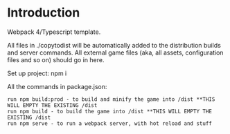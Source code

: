 # Introduction 

Webpack 4/Typescript template.

All files in ./copytodist will be automatically added to the distribution builds and server commands. All external game files (aka, all assets, configuration files and so on) should go in here.

Set up project: npm i

All the commands in package.json:

    run npm build:prod - to build and minify the game into /dist **THIS WILL EMPTY THE EXISTING /dist
    run npm build - to build the game into /dist **THIS WILL EMPTY THE EXISTING /dist
    run npm serve - to run a webpack server, with hot reload and stuff